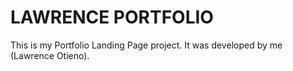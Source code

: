 # LAWRENCE PORTFOLIO
This is my Portfolio Landing Page project. It was developed by me (Lawrence Otieno).
